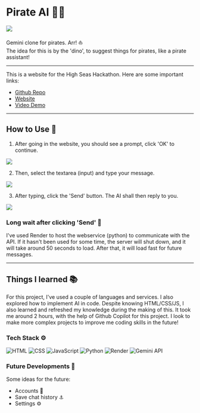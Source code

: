 # Pirate AI 🏴‍☠️

<img src="https://i.imgur.com/ZOldbpH.png">

Gemini clone for pirates. Arr! ⛵<br>
The idea for this is by the 'dino', to suggest things for pirates, like a pirate assistant!

---

This is a website for the High Seas Hackathon. Here are some important links:
  - [Github Repo](https://github.com/codingkatty/pirate-ai)
  - [Website](https://codingkatty.github.io/pirate-ai/)
  - [Video Demo](https://www.youtube.com/watch?v=A6A9IJY-aGU)

---

## How to Use 💖

1. After going in the website, you should see a prompt, click 'OK' to continue.
<img src="https://i.imgur.com/awfxyVu.png">

2. Then, select the textarea (input) and type your message.
<img src="https://i.imgur.com/XT1rxVo.png">

3. After typing, click the 'Send' button. The AI shall then reply to you.
<img src="https://i.imgur.com/MSqVb03.png">

### Long wait after clicking 'Send' 🤔

I've used Render to host the webservice (python) to communicate with the API. If it hasn't been used for some time, the server will shut down, and it will take around 50 seconds to load. After that, it will load fast for future messages.

---

## Things I learned 📚

For this project, I've used a couple of languages and services. I also explored how to implement AI in code. Despite knowing HTML/CSS/JS, I also learned and refreshed my knowledge during the making of this. It took me around 2 hours, with the help of Github Copilot for this project. I look to make more complex projects to improve me coding skills in the future!

### Tech Stack ⚙️

![HTML](https://img.shields.io/badge/HTML-E34F26?style=for-the-badge&logo=html5&logoColor=white)
![CSS](https://img.shields.io/badge/CSS-1572B6?style=for-the-badge&logo=css3&logoColor=white)
![JavaScript](https://img.shields.io/badge/JavaScript-F7DF1E?style=for-the-badge&logo=javascript&logoColor=black)
![Python](https://img.shields.io/badge/Python-3776AB?style=for-the-badge&logo=python&logoColor=white)
![Render](https://img.shields.io/badge/Render-46E3B7?style=for-the-badge&logo=render&logoColor=black)
![Gemini API](https://img.shields.io/badge/Gemini%20API-00A3E0?style=for-the-badge&logo=api&logoColor=white)

### Future Developments 🤖

Some ideas for the future:

- Accounts 🦜
- Save chat history ⚓
- Settings ⚙️
